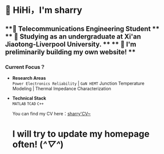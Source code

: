 # 👋 HiHi，I'm sharry
**📡 Telecommunications Engineering Student **  
** 📍 Studying as an undergraduate at Xi'an Jiaotong-Liverpool University. **
** 🚀 I'm preliminarily building my own website! **
---
###  **Current Focus？**
- **Research Areas**  
`Power Electronics Reliability` | `GaN HEMT` Junction Temperature Modeling | Thermal Impedance Characterization  
- **Technical Stack**  
  `MATLAB` `TCAD` `C++`

  You can find my CV here：[sharry'CV~](../assets/CV.pdf)


   # I will try to update my homepage often! (*^▽^*)
